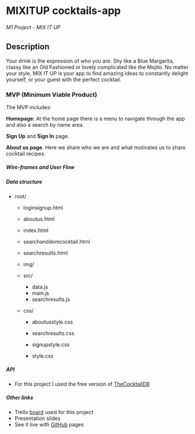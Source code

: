 # MIXITUP cocktails-app

###### M1 Project - MIX IT UP



## Description

Your drink is the expression of who you are. Shy like a Blue Margarita, classy like an Old Fashioned or lovely complicated like the Mojito. No matter your style, MIX IT UP is your app to find amazing ideas to constantly delight yourself, or your guest with the perfect cocktail.

### MVP (Minimum Viable Product)

The MVP includes:

**Homepage**: At the home page there is a menu to navigate through the app and also a search by name area. 

**Sign Up** and **Sign In** page.

**About us page**. Here we share who we are and what motivates us to share cocktail recipes.

##### Wire-frames and User Flow

##### Data structure

- root/

  - loginsignup.html

  - aboutus.html

  - index.html

  - searchanddomcocktail.html

  - searchresults.html

  - img/ 

  - src/

    - data.js
    - main.js
    - searchresults.js

  - css/

    - aboutusstyle.css

    - searchresults.css

    - signupstyle.css

    - style.css

##### API

- For this project I used the free version of [TheCocktailDB](https://www.thecocktaildb.com/api.php)

##### Other links

- Trello [board](https://trello.com/b/FPAKf38g/ironhack-wd2020-m1-project) used for this project
- Presentation slides
- See it live with [GitHub](https://verdimonica.github.io/cocktails-app/) pages
